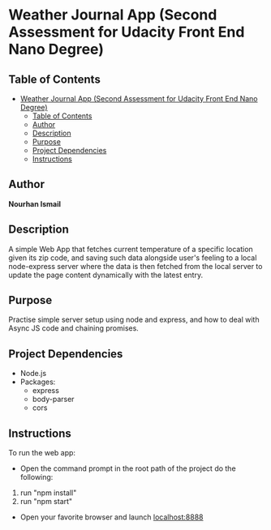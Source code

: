 # Weather Journal App (Second Assessment for Udacity Front End Nano Degree)

## Table of Contents

- [Weather Journal App (Second Assessment for Udacity Front End Nano Degree)](#weather-journal-app-second-assessment-for-udacity-front-end-nano-degree)
  - [Table of Contents](#table-of-contents)
  - [Author](#author)
  - [Description](#description)
  - [Purpose](#purpose)
  - [Project Dependencies](#project-dependencies)
  - [Instructions](#instructions)

## Author

**Nourhan Ismail**

## Description

A simple Web App that fetches current temperature of a specific location given its zip code, and saving such data alongside user's feeling to a local node-express server where the data is then fetched from the local server to update the page content dynamically with the latest entry.

## Purpose

Practise simple server setup using node and express, and how to deal with Async JS code and chaining promises.

## Project Dependencies

- Node.js
- Packages:
  - express
  - body-parser
  - cors

## Instructions

To run the web app:

- Open the command prompt in the root path of the project do the following:

1. run "npm install"
2. run "npm start"

- Open your favorite browser and launch [localhost:8888](http://localhost:8888/)

